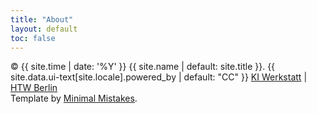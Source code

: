 ```yaml
---
title: "About"
layout: default
toc: false
---
```



 &copy; {{ site.time | date: '%Y' }} {{ site.name | default: site.title }}. {{ site.data.ui-text[site.locale].powered_by | default: "CC" }} <a href="https://kiwerkstatt.f2.htw-berlin.de/" rel="nofollow">KI Werkstatt</a> | <a href="https://www.htw-berlin.de/">HTW Berlin</a> <br>
  Template by <a href="https://mademistakes.com/work/minimal-mistakes-jekyll-theme/" rel="nofollow">Minimal Mistakes</a>.
<br>
<a href="https://creativecommons.org/licenses/by/4.0/">
  <img style="height: 15px; width: 80px;" src="https://licensebuttons.net/l/by/4.0/80x15.png">
</a>


